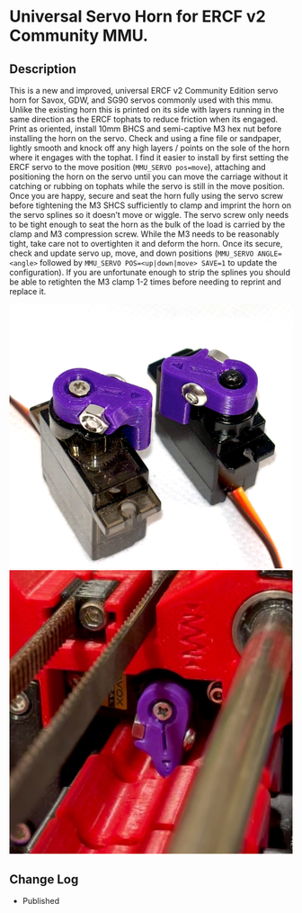 # Universal Servo Horn for ERCF v2 Community MMU.

## Description

This is a new and improved, universal ERCF v2 Community Edition servo horn for Savox, GDW, and SG90 servos commonly used with this mmu. Unlike the existing horn this is printed on its side with layers running in the same direction as the ERCF tophats to reduce friction when its engaged. 
Print as oriented, install 10mm BHCS and semi-captive M3 hex nut before installing the horn on the servo. Check and using a fine file or sandpaper, lightly smooth and knock off any high layers / points on the sole of the horn where it engages with the tophat.
I find it easier to install by first setting the ERCF servo to the move position (``MMU_SERVO pos=move``), attaching and positioning the horn on the servo until you can move the carriage without it catching or rubbing on tophats while the servo is still in the move position. Once you are happy, secure and seat the horn fully using the servo screw before tightening the M3 SHCS sufficiently to clamp and imprint the horn on the servo splines so it doesn’t move or wiggle. The servo screw only needs to be tight enough to seat the horn as the bulk of the load is carried by the clamp and M3 compression screw. While the M3 needs to be reasonably tight, take care not to overtighten it and deform the horn. Once its secure, check and update servo up, move, and down positions (``MMU_SERVO ANGLE=<angle>`` followed by ``MMU_SERVO POS=<up|down|move> SAVE=1`` to update the configuration).
If you are unfortunate enough to strip the splines you should be able to retighten the M3 clamp 1-2 times before needing to reprint and replace it.

![Universal Servo Horn.png](images/Servo_Horn_1.png)
![Universal Servo Horn.png](images/Servo_Horn_2.jpeg)

## Change Log


* Published

